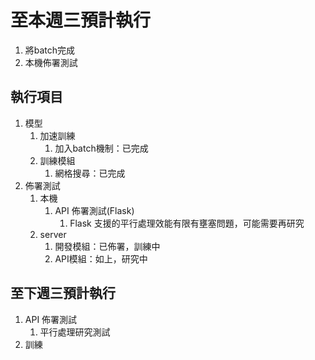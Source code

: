 # 至本週三預計執行

1. 將batch完成
2. 本機佈署測試

## 執行項目

1. 模型
   1. 加速訓練
      1. 加入batch機制：已完成
   2. 訓練模組
      1. 網格搜尋：已完成
2. 佈署測試
   1. 本機
      1. API 佈署測試(Flask)
         1. Flask 支援的平行處理效能有限有壅塞問題，可能需要再研究
   2. server
      1. 開發模組：已佈署，訓練中
      1. API模組：如上，研究中

## 至下週三預計執行

1. API 佈署測試
   1. 平行處理研究測試
2. 訓練
